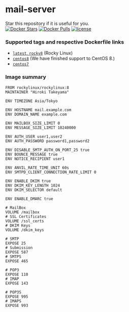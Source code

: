 # mail-server
Star this repository if it is useful for you.  
[![Docker Stars](https://img.shields.io/docker/stars/takeyamajp/mail-server.svg)](https://hub.docker.com/r/takeyamajp/mail-server/)
[![Docker Pulls](https://img.shields.io/docker/pulls/takeyamajp/mail-server.svg)](https://hub.docker.com/r/takeyamajp/mail-server/)
[![license](https://img.shields.io/github/license/takeyamajp/docker-mail-server.svg)](https://github.com/takeyamajp/docker-mail-server/blob/master/LICENSE)

### Supported tags and respective Dockerfile links  
- [`latest`, `rocky8`](https://github.com/takeyamajp/docker-mail-server/blob/master/rocky8/Dockerfile) (Rocky Linux)
- [`centos8`](https://github.com/takeyamajp/docker-mail-server/blob/master/centos8/Dockerfile) (We have finished support to CentOS 8.)
- [`centos7`](https://github.com/takeyamajp/docker-mail-server/blob/master/centos7/Dockerfile)

### Image summary
    FROM rockylinux/rockylinux:8  
    MAINTAINER "Hiroki Takeyama"
    
    ENV TIMEZONE Asia/Tokyo
    
    ENV HOSTNAME mail.example.com  
    ENV DOMAIN_NAME example.com
    
    ENV MAILBOX_SIZE_LIMIT 0  
    ENV MESSAGE_SIZE_LIMIT 10240000
    
    ENV AUTH_USER user1,user2  
    ENV AUTH_PASSWORD password1,password2
    
    ENV DISABLE_SMTP_AUTH_ON_PORT_25 true  
    ENV BOUNCE_MESSAGE true  
    ENV NOTICE_RECIPIENT user1
    
    ENV ANVIL_RATE_TIME_UNIT 60s  
    ENV SMTPD_CLIENT_CONNECTION_RATE_LIMIT 0
    
    ENV ENABLE_DKIM true  
    ENV DKIM_KEY_LENGTH 1024  
    ENV DKIM_SELECTOR default
    
    ENV ENABLE_DMARC true  
    
    # MailBox  
    VOLUME /mailbox
    # SSL Certificates  
    VOLUME /ssl_certs
    # DKIM Keys  
    VOLUME /dkim_keys
    
    # SMTP  
    EXPOSE 25  
    # Submission  
    EXPOSE 587  
    # SMTPS  
    EXPOSE 465
    
    # POP3  
    EXPOSE 110  
    # IMAP  
    EXPOSE 143
    
    # POP3S  
    EXPOSE 995  
    # IMAPS  
    EXPOSE 993
